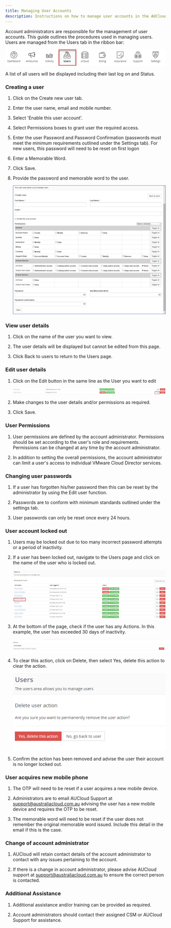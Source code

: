 ```yaml
---
title: Managing User Accounts
description: Instructions on how to manage user accounts in the AUCloud Portal
---
```


Account administrators are responsible for the management of user accounts. This guide outlines the procedures used in managing users. Users are managed from the Users tab in the ribbon bar:

![Ribbon Users](./assets/ribbon_users.png)

A list of all users will be displayed including their last log on and Status.

### Creating a user

1. Click on the Create new user tab.

1. Enter the user name, email and mobile number.

1. Select 'Enable this user account'.

1. Select Permissions boxes to grant user the required access.

1. Enter the user Password and Password Confirmation (passwords must meet the minimum requirements outlined under the Settings tab). For new users, this password will need to be reset on first logon

1. Enter a Memorable Word.

1. Click Save.

1. Provide the password and memorable word to the user.

    ![User Management](./assets/user_management.png)

### View user details

1. Click on the name of the user you want to view.

1. The user details will be displayed but cannot be edited from this page.

1. Click Back to users to return to the Users page.

### Edit user details

1. Click on the Edit button in the same line as the User you want to edit

    ![User Edit](./assets/user_edit.png)

1. Make changes to the user details and/or permissions as required.

1. Click Save.

### User Permissions

1. User permissions are defined by the account administrator. Permissions should be set according to the user's role and requirements. Permissions can be changed at any time by the account administrator.

1. In addition to setting the overall permissions, the account administrator can limit a user's access to individual VMware Cloud Director services.

### Changing user passwords

1. If a user has forgotten his/her password then this can be reset by the administrator by using the Edit user function.

1. Passwords are to conform with minimum standards outlined under the settings tab.

1. User passwords can only be reset once every 24 hours.

### User account locked out

1. Users may be locked out due to too many incorrect password attempts or a period of inactivity.

1. If a user has been locked out, navigate to the Users page and click on the name of the user who is locked out.

    ![User Page](./assets/users_page.png)

1. At the bottom of the page, check if the user has any Actions. In this example, the user has exceeded 30 days of inactivity.

    ![User Inactive Example](./assets/user_action_inactivity.png)

1. To clear this action, click on Delete, then select Yes, delete this action to clear the action.

    ![User Delete Action Example](./assets/users_delete_action.png)

1. Confirm the action has been removed and advise the user their account is no longer locked out.

### User acquires new mobile phone

1. The OTP will need to be reset if a user acquires a new mobile device.

1. Administrators are to email AUCloud Support at support@australiacloud.com.au advising the user has a new mobile device and requires the OTP to be reset.

1. The memorable word will need to be reset if the user does not remember the original memorable word issued. Include this detail in the email if this is the case.

### Change of account administrator

1. AUCloud will retain contact details of the account administrator to contact with any issues pertaining to the account.

1. If there is a change in account administrator, please advise AUCloud support at support@australiacloud.com.au to ensure the correct person is contacted.

### Additional Assistance

1. Additional assistance and/or training can be provided as required.

1. Account administrators should contact their assigned CSM or AUCloud Support for assistance.